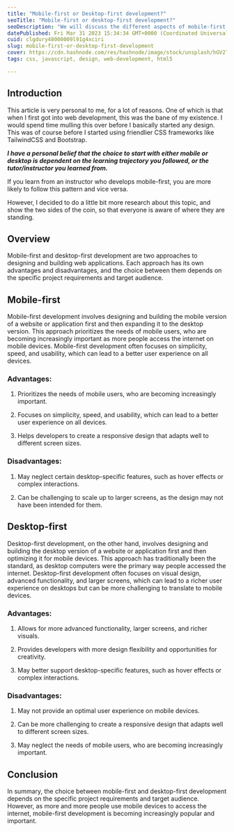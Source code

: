 ```yaml
---
title: "Mobile-first or Desktop-first development?"
seoTitle: "Mobile-first or desktop-first development?"
seoDescription: "We will discuss the different aspects of mobile-first or desktop-first web development, and which one of the two is a better option for a beginner."
datePublished: Fri Mar 31 2023 15:34:34 GMT+0000 (Coordinated Universal Time)
cuid: clgdury48000009l91g4xciri
slug: mobile-first-or-desktop-first-development
cover: https://cdn.hashnode.com/res/hashnode/image/stock/unsplash/hGV2TfOh0ns/upload/bc3583baf92fae8996cc30a09aad58f0.png
tags: css, javascript, design, web-development, html5

---
```


## Introduction

This article is very personal to me, for a lot of reasons. One of which is that when I first got into web development, this was the bane of my existence. I would spend time mulling this over before I basically started any design. This was of course before I started using friendlier CSS frameworks like TailwindCSS and Bootstrap.

***I have a personal belief that the choice to start with either mobile or desktop is dependent on the learning trajectory you followed, or the tutor/instructor you learned from.***

If you learn from an instructor who develops mobile-first, you are more likely to follow this pattern and vice versa.

However, I decided to do a little bit more research about this topic, and show the two sides of the coin, so that everyone is aware of where they are standing.

## Overview

Mobile-first and desktop-first development are two approaches to designing and building web applications. Each approach has its own advantages and disadvantages, and the choice between them depends on the specific project requirements and target audience.

## Mobile-first

Mobile-first development involves designing and building the mobile version of a website or application first and then expanding it to the desktop version. This approach prioritizes the needs of mobile users, who are becoming increasingly important as more people access the internet on mobile devices. Mobile-first development often focuses on simplicity, speed, and usability, which can lead to a better user experience on all devices.

### Advantages:

1. Prioritizes the needs of mobile users, who are becoming increasingly important.
    
2. Focuses on simplicity, speed, and usability, which can lead to a better user experience on all devices.
    
3. Helps developers to create a responsive design that adapts well to different screen sizes.
    

### Disadvantages:

1. May neglect certain desktop-specific features, such as hover effects or complex interactions.
    
2. Can be challenging to scale up to larger screens, as the design may not have been intended for them.
    

## Desktop-first

Desktop-first development, on the other hand, involves designing and building the desktop version of a website or application first and then optimizing it for mobile devices. This approach has traditionally been the standard, as desktop computers were the primary way people accessed the internet. Desktop-first development often focuses on visual design, advanced functionality, and larger screens, which can lead to a richer user experience on desktops but can be more challenging to translate to mobile devices.

### Advantages:

1. Allows for more advanced functionality, larger screens, and richer visuals.
    
2. Provides developers with more design flexibility and opportunities for creativity.
    
3. May better support desktop-specific features, such as hover effects or complex interactions.
    

### Disadvantages:

1. May not provide an optimal user experience on mobile devices.
    
2. Can be more challenging to create a responsive design that adapts well to different screen sizes.
    
3. May neglect the needs of mobile users, who are becoming increasingly important.
    

## Conclusion

In summary, the choice between mobile-first and desktop-first development depends on the specific project requirements and target audience. However, as more and more people use mobile devices to access the internet, mobile-first development is becoming increasingly popular and important.